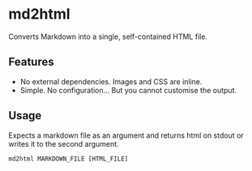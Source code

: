 # md2html

Converts Markdown into a single, self-contained HTML file.


## Features

- No external dependencies. Images and CSS are inline.
- Simple. No configuration... But you cannot customise the output.


## Usage

Expects a markdown file as an argument and returns html on stdout or writes it to the second argument.

    md2html MARKDOWN_FILE [HTML_FILE]


